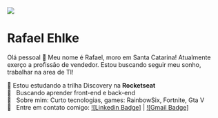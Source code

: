 <img width="auto" src="https://github.com/tgmarinho/tgmarinho/blob/master/banner.png">


# Rafael Ehlke

Olá pessoal 👋
Meu nome é Rafael, moro em Santa Catarina! Atualmente exerço a profissão de vendedor. Estou buscando seguir meu sonho, trabalhar na area de TI!

 :rocket: Estou estudando a trilha Discovery na **Rocketseat**
 <br/> :purple_heart: &nbsp; Buscando aprender front-end e back-end
 <br/> 💬  &nbsp; Sobre mim: Curto tecnologias, games: RainbowSix, Fortnite, Gta V
 <br/> :email: &nbsp; Entre em contato comigo: [![Linkedin Badge]](https://www.linkedin.com/in/rafael-ehlke-7439a61b0/) 
| 
[![Gmail Badge]](mailto:heeyrafaa@gmail.com)
